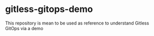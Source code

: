 # gitless-gitops-demo
This repository is mean to be used as reference to understand Gitless GitOps via a demo

